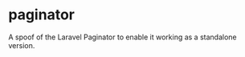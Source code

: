 paginator
=========

A spoof of the Laravel Paginator to enable it working as a standalone version.
